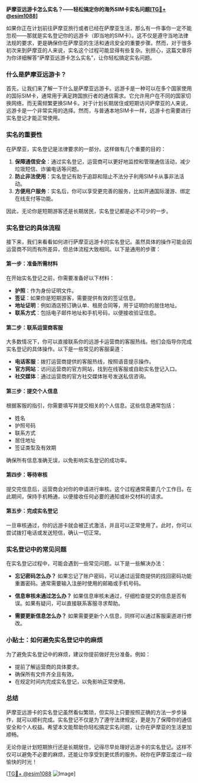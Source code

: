 **萨摩亚远游卡怎么实名？——轻松搞定你的海外SIM卡实名问题[[TG💪+ @esim1088](https://t.me/s/esim1088)]**

如果你正在计划前往萨摩亚旅行或者已经在萨摩亚生活，那么有一件事你一定不能忽视——那就是实名登记你的远游卡（即当地的SIM卡）。这不仅是遵守当地法律法规的要求，更是确保你在萨摩亚的生活和通讯安全的重要步骤。然而，对于很多初次来到萨摩亚的人来说，实名这个过程可能显得有些复杂。别担心，这篇文章将为你详细解答“萨摩亚远游卡怎么实名”，让你轻松搞定实名问题。

### 什么是萨摩亚远游卡？

首先，让我们来了解一下什么是萨摩亚远游卡。远游卡是一种可以在多个国家使用的国际SIM卡，通常用于满足跨国旅行者的通信需求。它允许用户在不同的国家切换网络，而无需频繁更换SIM卡。对于计划长期居住或短期访问萨摩亚的人来说，远游卡是一个非常实用的选择。然而，与普通本地SIM卡一样，远游卡也需要进行实名登记才能正常使用。

### 实名的重要性

在萨摩亚，实名登记是法律要求的一部分。这样做有几个重要的目的：

1. **保障通信安全**：通过实名登记，运营商可以更好地监控和管理通信活动，减少垃圾短信、诈骗电话等问题。
2. **防止非法使用**：实名登记有助于追踪和阻止不法分子利用SIM卡从事非法活动。
3. **方便用户服务**：实名后，你可以享受更完善的服务，比如开通国际漫游、绑定在线支付等功能。

因此，无论你是短期游客还是长期居民，实名登记都是必不可少的一步。

### 实名登记的具体流程

接下来，我们来看看如何进行萨摩亚远游卡的实名登记。虽然具体的操作可能会因运营商不同而有所差异，但总体流程大致相同。以下是通用的步骤：

#### 第一步：准备所需材料

在开始实名登记之前，你需要准备好以下材料：

- **护照**：作为身份证明文件。
- **签证**：如果你是短期游客，需要提供有效的签证信息。
- **地址证明**：例如酒店预订确认单、租房合同等，用于证明你的居住地址。
- **联系方式**：包括电子邮件地址和手机号码，以便接收验证信息。

#### 第二步：联系运营商客服

大多数情况下，你可以直接联系你的远游卡运营商的客服热线。他们会指导你完成实名登记的具体操作。以下是一些常见的客服渠道：

- **电话客服**：拨打运营商提供的客服热线，按照语音提示操作。
- **官方网站**：访问运营商的官方网站，找到在线客服或自助实名登记入口。
- **社交媒体**：通过运营商的官方社交媒体账号发送私信咨询。

#### 第三步：提交个人信息

根据客服的指引，你需要填写并提交相关的个人信息。这些信息通常包括：

- 姓名
- 护照号码
- 联系方式
- 居住地址
- 签证类型及有效期

确保所有信息准确无误，以免影响实名登记的成功率。

#### 第四步：等待审核

提交完信息后，运营商会对你的申请进行审核。这个过程通常需要几个工作日。在此期间，保持手机畅通，以便接收任何必要的通知或补交材料的请求。

#### 第五步：完成实名登记

一旦审核通过，你的远游卡就会被正式激活，并且可以正常使用了。此时，你可以尝试拨打电话或发送短信，确认一切正常。

### 实名登记中的常见问题

在实名登记过程中，可能会遇到一些常见问题。以下是一些解决办法：

- **忘记密码怎么办？**
  如果忘记了账户密码，可以通过运营商提供的找回密码功能重置密码。通常需要输入注册时使用的邮箱或手机号码。

- **信息审核未通过怎么办？**
  如果信息审核未通过，仔细检查提交的信息是否有误。如果有疑问，可以直接联系客服寻求帮助。

- **需要更新信息怎么办？**
  如果需要更新个人信息，同样可以通过客服渠道进行修改。

### 小贴士：如何避免实名登记中的麻烦

为了避免实名登记中的麻烦，建议你提前做好充分准备。例如：

- 提前了解运营商的具体要求。
- 确保所有文件齐全且有效。
- 在规定时间内完成实名登记，以免影响正常使用。

### 总结

萨摩亚远游卡的实名登记虽然看似繁琐，但实际上只要按照正确的方法一步步操作，就可以顺利完成。实名登记不仅是为了遵守法律规定，更是为了保障你的通信安全和个人权益。希望本文能帮助你轻松搞定实名问题，让你在萨摩亚的生活更加顺畅。

无论你是计划短期旅行还是长期居住，记得尽早处理好远游卡的实名登记。这样不仅可以避免不必要的麻烦，还能让你享受到更优质的服务。祝你在萨摩亚度过一段愉快的时光！

[[TG💪+ @esim1088](https://t.me/s/esim1088) ![Image](https://i.postimg.cc/4NQfJmqS/Snipaste-2025-05-13-00-14-12.png)]